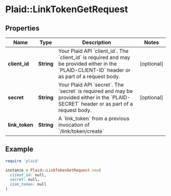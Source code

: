 # Plaid::LinkTokenGetRequest

## Properties

| Name | Type | Description | Notes |
| ---- | ---- | ----------- | ----- |
| **client_id** | **String** | Your Plaid API &#x60;client_id&#x60;. The &#x60;client_id&#x60; is required and may be provided either in the &#x60;PLAID-CLIENT-ID&#x60; header or as part of a request body. | [optional] |
| **secret** | **String** | Your Plaid API &#x60;secret&#x60;. The &#x60;secret&#x60; is required and may be provided either in the &#x60;PLAID-SECRET&#x60; header or as part of a request body. | [optional] |
| **link_token** | **String** | A &#x60;link_token&#x60; from a previous invocation of &#x60;/link/token/create&#x60; |  |

## Example

```ruby
require 'plaid'

instance = Plaid::LinkTokenGetRequest.new(
  client_id: null,
  secret: null,
  link_token: null
)
```

